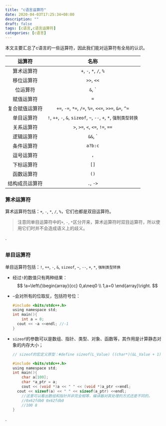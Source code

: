 ```yaml
---
title: "c语言运算符"
date: 2020-04-03T17:25:34+08:00
description: ""
draft: false
tags: [c语言,c语言运算符]
categories: [c语言]
---
```


本文主要汇总了c语言的一些运算符，因此我们能对运算符有全局的认识。


|     运算符     |                             名称                             |
| :------------: | :----------------------------------------------------------: |
|   算术运算符   |                   `+`, `-`, `*`, `/`, `%`                    |
|   移位运算符   |                          `>>`, `<<`                          |
|    位运算符    |                        `&`, `|`, `^`                         |
|   赋值运算符   |                             `=`                              |
| 复合赋值运算符 |    `+=`, `-=`, `*=`, `/=`, `%=`, `<<=`, `>>=`, `&=`, `^=`    |
|   单目运算符   | `!`, `++`, `-`, `&`, `sizeof`, `~`, `--`, `+`, `*`, `强制类型转换` |
|   关系运算符   |               `>`, `>=`, `<`, `<=`, `!=`, `==`               |
|   逻辑运算符   |                          `&&`, `||`                          |
|   条件运算符   |                           `a?b:c`                            |
|   逗号运算符   |                             `,`                              |
|   下标运算符   |                             `[]`                             |
|   函数运算符   |                             `()`                             |
| 结构成员运算符 |                          `.`, `->`                           |



### 算术运算符

算术运算符包括：`+`, `-`, `*`, `/`, `%`，它们也都是双目运算符。

> 注意同单目运算符中的`+`, `-`, `*`区分开来，算术运算符时双目运算符，所以使用它们时并不会造成语义上的歧义。

### <!--移位运算符-->

<!--`>>`, `<<`-->

### <!--位运算符-->

  <!--`&`, `|`, `^`-->

### <!--赋值运算符-->

<!--`=`-->

<!--复合赋值运算符：`+= -= *= /= %= <<= >>= &= ^= |=-->`

### 单目运算符

单目运算符包括：`!`, `++`, `-`, `&`, `sizeof`, `~`, `--`, `+`, `*`, `强制类型转换`

* 经过`!`的数值只有两种结果：
  $$
  !a=\left\{\begin{array}{cc}
     0,a\neq0 \\
     1,a=0
  \end{array}\right.
  $$

* `~`会对所有的位取反，包括符号位：

  ```c
  #include <bits/stdc++.h>
  using namespace std;
  int main(){
      int a = 0;
  	cout << ~a <<endl; //-1
  }
  ```

* `sizeof`的参数可以是数组、指针、类型、对象、函数等，其作用是计算静态对象的内存大小；

  ```c
  // sizeof的宏定义原型：#define sizeof(L_Value) ((char*)(&L_Value + 1) - (char*)(&L_Value))
  
  #include <bits/stdc++.h>
  using namespace std;
  int main(){
      char a[100];
      char *a_ptr = a;
      cout << (void *)a << " " << (void *)a_ptr <<endl;
  	cout << sizeof(a) << " " << sizeof(a_ptr) <<endl; 
      //这里可以看出数组和指针并非完全相等，编译器对其处理的方式还是不同的。
      //0x62fdb0 0x62fdb0
      //100 8
  }
  
  ```

### <!--关系运算符-->

<!--`> >= < <= != ==-->`

### <!--逻辑运算符-->

<!--`&& ||`-->

### <!--条件运算符-->

<!--?;-->

### <!--逗号运算符-->

<!--都好运算符将多个表达式分隔开来，这些表达式自左向右逐个进行求值-->

### <!--下标运算符-->

<!--[]-->

### <!--函数运算符-->

<!--()-->

### <!--结构成员运算符-->

<!--`.` ->-->

